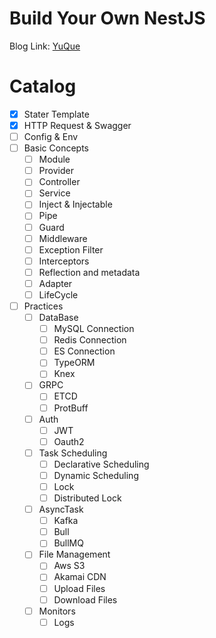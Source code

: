# Build Your Own NestJS

Blog Link: [YuQue](https://www.yuque.com/shujer/skill/rciv7hbxxw54ig42)

# Catalog
- [x] Stater Template
- [x] HTTP Request & Swagger
- [ ] Config & Env
- [ ] Basic Concepts
  - [ ] Module
  - [ ] Provider
  - [ ] Controller
  - [ ] Service
  - [ ] Inject & Injectable
  - [ ] Pipe
  - [ ] Guard
  - [ ] Middleware
  - [ ] Exception Filter
  - [ ] Interceptors
  - [ ] Reflection and metadata
  - [ ] Adapter
  - [ ] LifeCycle
- [ ] Practices
  - [ ] DataBase
    - [ ] MySQL Connection
    - [ ] Redis Connection
    - [ ] ES Connection
    - [ ] TypeORM
    - [ ] Knex
  - [ ] GRPC
    - [ ] ETCD
    - [ ] ProtBuff
  - [ ] Auth
    - [ ] JWT
    - [ ] Oauth2
  - [ ] Task Scheduling
    - [ ] Declarative Scheduling
    - [ ] Dynamic Scheduling
    - [ ] Lock
    - [ ] Distributed Lock 
  - [ ] AsyncTask
    - [ ] Kafka
    - [ ] Bull
    - [ ] BullMQ
  - [ ] File Management
    - [ ] Aws S3
    - [ ] Akamai CDN
    - [ ] Upload Files
    - [ ] Download Files
  - [ ] Monitors
    - [ ] Logs
